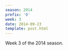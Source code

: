 ```yaml
---
season: 2014
prefix: '0'
week: 3
date: 2014-09-23
template: post.html
---
```


Week 3 of the 2014 season.

